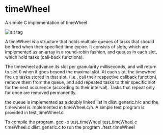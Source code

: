 # timeWheel

A simple C implementation of timeWheel 

![alt tag](http://www.cubrid.org/files/attach/images/220547/531/683/operation_of_simple_timingwheel.png)

A timeWheel is a structure that holds multiple queues of tasks that should be fired when their specified time expire. It consists of slots, which are implemented as an array in a round-robin fashion, and queues in each slot, which hold tasks (call-back functions).

The timewheel advance its slot per granularity milliseconds, and will return to slot 0 when it goes beyond the maximal slot. 
At each slot, the timewheel fire up tasks stored in that slot, (i.e., call their respective callback function), remove them from the queue, and add repeated tasks to their specific slot for the next occurence (according to their interval). Tasks that repeat only for once are removed permanently. 

the queue is implemented as a doubly linked list in dlist_generic.h/c and the timewheel is implemented in timeWheel.c/h. 
A simple test program is provided in test_timeWheel.c

To compile the program.
     gcc -o test_timeWheel test_timeWheel.c timeWheel.c dlist_generic.c
to run the program
    ./test_timeWheel

